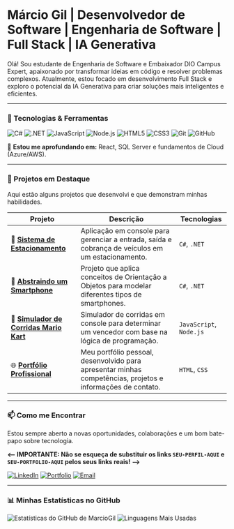 # Márcio Gil | Desenvolvedor de Software | Engenharia de Software | Full Stack | IA Generativa

Olá! Sou estudante de Engenharia de Software e Embaixador DIO Campus Expert, apaixonado por transformar ideias em código e resolver problemas complexos. Atualmente, estou focado em desenvolvimento Full Stack e exploro o potencial da IA Generativa para criar soluções mais inteligentes e eficientes.

---

### 🚀 Tecnologias & Ferramentas

![C#](https://img.shields.io/badge/C%23-239120?style=for-the-badge&logo=c-sharp&logoColor=white)
![.NET](https://img.shields.io/badge/.NET-512BD4?style=for-the-badge&logo=dotnet&logoColor=white)
![JavaScript](https://img.shields.io/badge/JavaScript-F7DF1E?style=for-the-badge&logo=javascript&logoColor=black)
![Node.js](https://img.shields.io/badge/Node.js-43853D?style=for-the-badge&logo=node.js&logoColor=white)
![HTML5](https://img.shields.io/badge/HTML5-E34F26?style=for-the-badge&logo=html5&logoColor=white)
![CSS3](https://img.shields.io/badge/CSS3-1572B6?style=for-the-badge&logo=css3&logoColor=white)
![Git](https://img.shields.io/badge/GIT-E44C30?style=for-the-badge&logo=git&logoColor=white)
![GitHub](https://img.shields.io/badge/GitHub-100000?style=for-the-badge&logo=github&logoColor=white)

🌱 **Estou me aprofundando em:** React, SQL Server e fundamentos de Cloud (Azure/AWS).

---

### 🔭 Projetos em Destaque

Aqui estão alguns projetos que desenvolvi e que demonstram minhas habilidades.

| Projeto | Descrição | Tecnologias |
|---|---|---|
| 🚗 **[Sistema de Estacionamento](https://github.com/MarcioGil/EstacionamentoApp)** | Aplicação em console para gerenciar a entrada, saída e cobrança de veículos em um estacionamento. | `C#`, `.NET` |
| 📱 **[Abstraindo um Smartphone](https://github.com/MarcioGil/trilha-net-poo-desafio)** | Projeto que aplica conceitos de Orientação a Objetos para modelar diferentes tipos de smartphones. | `C#`, `.NET` |
| 🏁 **[Simulador de Corridas Mario Kart](https://github.com/MarcioGil/Simulador_Mario_Kart)** | Simulador de corridas em console para determinar um vencedor com base na lógica de programação. | `JavaScript`, `Node.js` |
| 🌐 **[Portfólio Profissional](https://github.com/MarcioGil/meu-portfolio_profissional)** | Meu portfólio pessoal, desenvolvido para apresentar minhas competências, projetos e informações de contato. | `HTML`, `CSS` |

---

### 📫 Como me Encontrar

Estou sempre aberto a novas oportunidades, colaborações e um bom bate-papo sobre tecnologia.

**<-- IMPORTANTE: Não se esqueça de substituir os links `SEU-PERFIL-AQUI` e `SEU-PORTFOLIO-AQUI` pelos seus links reais! -->**

[![LinkedIn](https://img.shields.io/badge/LinkedIn-0077B5?style=for-the-badge&logo=linkedin&logoColor=white)](linkedin.com/in/márcio-gil-1b7669309)
[![Portfolio](https://img.shields.io/badge/Portfolio-D14836?style=for-the-badge&logo=google-chrome&logoColor=white)](marciogil.github.io/meu-portfolio_profissional/ (Pessoal))
[![Email](https://img.shields.io/badge/Email-000000?style=for-the-badge&logo=gmail&logoColor=white)](mailto:marciopaivagil@gmail.com)

---

### 📊 Minhas Estatísticas no GitHub

![Estatísticas do GitHub de MarcioGil](https://github-readme-stats.vercel.app/api?username=MarcioGil&show_icons=true&theme=dracula&include_all_commits=true&count_private=true)
![Linguagens Mais Usadas](https://github-readme-stats.vercel.app/api/top-langs/?username=MarcioGil&layout=compact&langs_count=7&theme=dracula)